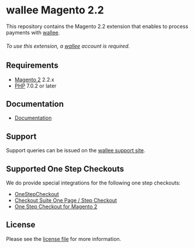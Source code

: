 

# wallee Magento 2.2
This repository contains the Magento 2.2 extension that enables to process payments with [wallee](https://www.wallee.com/).

###### To use this extension, a [wallee](https://app-wallee.com/user/signup) account is required.

## Requirements

* [Magento 2](https://magento.com/) 2.2.x
* [PHP](http://php.net/) 7.0.2 or later

## Documentation

* [Documentation](https://plugin-documentation.wallee.com/wallee-payment/magento-2.2/2.1.2/docs/en/documentation.html)

## Support

Support queries can be issued on the [wallee support site](https://app-wallee.com/space/select?target=/support).

## Supported One Step Checkouts

We do provide special integrations for the following one step checkouts:

* [OneStepCheckout](https://www.onestepcheckout.com/magento-2)
* [Checkout Suite One Page / Step Checkout](https://www.iwdagency.com/extensions/one-step-page-checkout.html)
* [One Step Checkout for Magento 2](https://amasty.com/one-step-checkout-for-magento-2.html)

## License

Please see the [license file](https://github.com/wallee-payment/magento-2.2/blob/2.1.2/LICENSE) for more information.